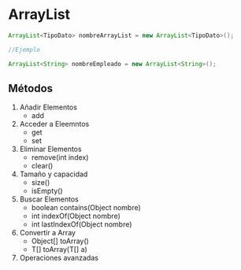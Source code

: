 # ArrayList
```JAVA
ArrayList<TipoDato> nombreArrayList = new ArrayList<TipoDato>();

//Ejemplo

ArrayList<String> nombreEmpleado = new ArrayList<String>();


```

## Métodos
1. Añadir Elementos
    + add
1. Acceder a Eleemntos
    + get
    + set
1. Eliminar Elementos
    + remove(int index)
    + clear()
1. Tamaño y capacidad
    + size()
    + isEmpty()
1. Buscar Elementos
    + boolean contains(Object nombre)
    + int indexOf(Object nombre)
    + int lastIndexOf(Object nombre)
1. Convertir a Array
    + Object[] toArray()
    + <T> T[] toArray(T[] a)
1. Operaciones avanzadas